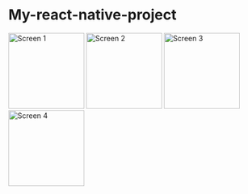 # My-react-native-project

<img src="https://github.com/user-attachments/assets/12f73371-5f77-471a-8383-20e2c43866d5" alt="Screen 1" style="width: 150px; height: auto;">

<img src="https://github.com/user-attachments/assets/59ecf95d-89fe-44ef-8553-bbd7eb647305" alt="Screen 2" style="width: 150px; height: auto;">

<img src="https://github.com/user-attachments/assets/1073cd31-5e4d-4891-913e-6502e60d6f45" alt="Screen 3" style="width: 150px; height: auto;">

<img src="https://github.com/user-attachments/assets/821a87fe-496d-45d7-bf05-c6338231a07d" alt="Screen 4" style="width: 150px; height: auto;">
